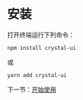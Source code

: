 # 安装

打开终端运行下列命令：

```bash
npm install crystal-ui
```

或

```bash
yarn add crystal-ui
```

下一节：[开始使用](#/doc/get-start)
